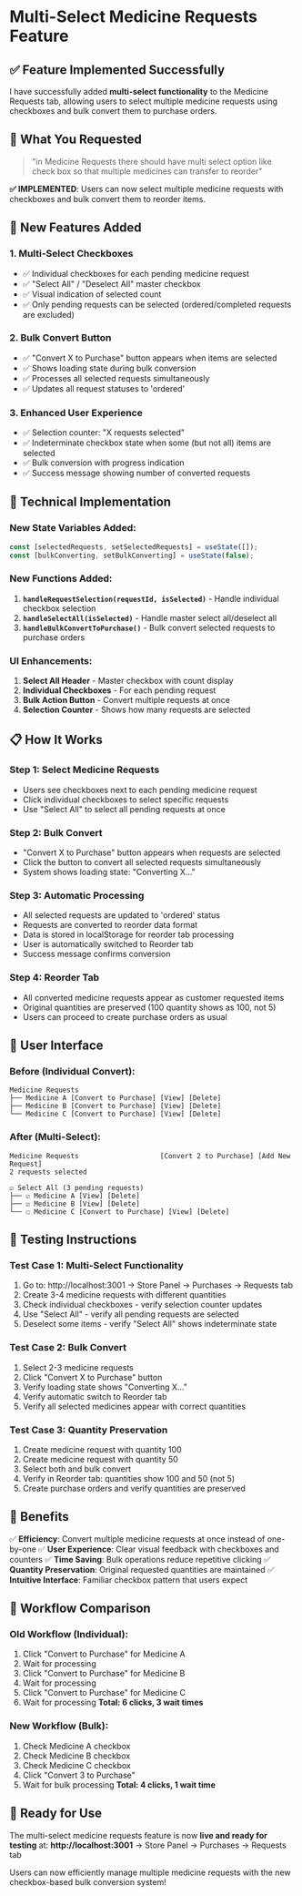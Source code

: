 # Multi-Select Medicine Requests Feature

## ✅ **Feature Implemented Successfully**

I have successfully added **multi-select functionality** to the Medicine Requests tab, allowing users to select multiple medicine requests using checkboxes and bulk convert them to purchase orders.

## 🎯 **What You Requested**

> "in Medicine Requests there should have multi select option like check box so that multiple medicines can transfer to reorder"

**✅ IMPLEMENTED**: Users can now select multiple medicine requests with checkboxes and bulk convert them to reorder items.

## 🚀 **New Features Added**

### 1. **Multi-Select Checkboxes**
- ✅ Individual checkboxes for each pending medicine request
- ✅ "Select All" / "Deselect All" master checkbox
- ✅ Visual indication of selected count
- ✅ Only pending requests can be selected (ordered/completed requests are excluded)

### 2. **Bulk Convert Button**
- ✅ "Convert X to Purchase" button appears when items are selected
- ✅ Shows loading state during bulk conversion
- ✅ Processes all selected requests simultaneously
- ✅ Updates all request statuses to 'ordered'

### 3. **Enhanced User Experience**
- ✅ Selection counter: "X requests selected"
- ✅ Indeterminate checkbox state when some (but not all) items are selected
- ✅ Bulk conversion with progress indication
- ✅ Success message showing number of converted requests

## 🔧 **Technical Implementation**

### **New State Variables Added:**
```javascript
const [selectedRequests, setSelectedRequests] = useState([]);
const [bulkConverting, setBulkConverting] = useState(false);
```

### **New Functions Added:**
1. **`handleRequestSelection(requestId, isSelected)`** - Handle individual checkbox selection
2. **`handleSelectAll(isSelected)`** - Handle master select all/deselect all
3. **`handleBulkConvertToPurchase()`** - Bulk convert selected requests to purchase orders

### **UI Enhancements:**
1. **Select All Header** - Master checkbox with count display
2. **Individual Checkboxes** - For each pending request
3. **Bulk Action Button** - Convert multiple requests at once
4. **Selection Counter** - Shows how many requests are selected

## 📋 **How It Works**

### **Step 1: Select Medicine Requests**
- Users see checkboxes next to each pending medicine request
- Click individual checkboxes to select specific requests
- Use "Select All" to select all pending requests at once

### **Step 2: Bulk Convert**
- "Convert X to Purchase" button appears when requests are selected
- Click the button to convert all selected requests simultaneously
- System shows loading state: "Converting X..."

### **Step 3: Automatic Processing**
- All selected requests are updated to 'ordered' status
- Requests are converted to reorder data format
- Data is stored in localStorage for reorder tab processing
- User is automatically switched to Reorder tab
- Success message confirms conversion

### **Step 4: Reorder Tab**
- All converted medicine requests appear as customer requested items
- Original quantities are preserved (100 quantity shows as 100, not 5)
- Users can proceed to create purchase orders as usual

## 🎨 **User Interface**

### **Before (Individual Convert):**
```
Medicine Requests
├── Medicine A [Convert to Purchase] [View] [Delete]
├── Medicine B [Convert to Purchase] [View] [Delete]
└── Medicine C [Convert to Purchase] [View] [Delete]
```

### **After (Multi-Select):**
```
Medicine Requests                    [Convert 2 to Purchase] [Add New Request]
2 requests selected

☑️ Select All (3 pending requests)
├── ☑️ Medicine A [View] [Delete]
├── ☑️ Medicine B [View] [Delete]  
└── ☐ Medicine C [Convert to Purchase] [View] [Delete]
```

## 🧪 **Testing Instructions**

### **Test Case 1: Multi-Select Functionality**
1. Go to: http://localhost:3001 → Store Panel → Purchases → Requests tab
2. Create 3-4 medicine requests with different quantities
3. Check individual checkboxes - verify selection counter updates
4. Use "Select All" - verify all pending requests are selected
5. Deselect some items - verify "Select All" shows indeterminate state

### **Test Case 2: Bulk Convert**
1. Select 2-3 medicine requests
2. Click "Convert X to Purchase" button
3. Verify loading state shows "Converting X..."
4. Verify automatic switch to Reorder tab
5. Verify all selected medicines appear with correct quantities

### **Test Case 3: Quantity Preservation**
1. Create medicine request with quantity 100
2. Create medicine request with quantity 50
3. Select both and bulk convert
4. Verify in Reorder tab: quantities show 100 and 50 (not 5)
5. Create purchase orders and verify quantities are preserved

## 🎯 **Benefits**

✅ **Efficiency**: Convert multiple medicine requests at once instead of one-by-one
✅ **User Experience**: Clear visual feedback with checkboxes and counters
✅ **Time Saving**: Bulk operations reduce repetitive clicking
✅ **Quantity Preservation**: Original requested quantities are maintained
✅ **Intuitive Interface**: Familiar checkbox pattern that users expect

## 🔄 **Workflow Comparison**

### **Old Workflow (Individual):**
1. Click "Convert to Purchase" for Medicine A
2. Wait for processing
3. Click "Convert to Purchase" for Medicine B  
4. Wait for processing
5. Click "Convert to Purchase" for Medicine C
6. Wait for processing
**Total: 6 clicks, 3 wait times**

### **New Workflow (Bulk):**
1. Check Medicine A checkbox
2. Check Medicine B checkbox
3. Check Medicine C checkbox
4. Click "Convert 3 to Purchase"
5. Wait for bulk processing
**Total: 4 clicks, 1 wait time**

## 🚀 **Ready for Use**

The multi-select medicine requests feature is now **live and ready for testing** at:
**http://localhost:3001** → Store Panel → Purchases → Requests tab

Users can now efficiently manage multiple medicine requests with the new checkbox-based bulk conversion system!
